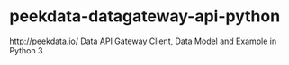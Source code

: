 # peekdata-datagateway-api-python
http://peekdata.io/
Data API Gateway Client, Data Model and Example in Python 3
